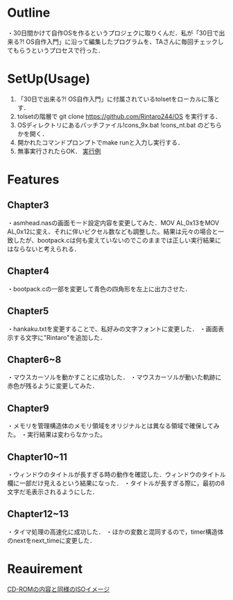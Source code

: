# Outline
・30日間かけて自作OSを作るというプロジェクに取りくんだ．私が「30日で出来る?! OS自作入門」に沿って編集したプログラムを、TAさんに毎回チェックしてもらうというプロセスで行った．

# SetUp(Usage)
1. 「30日で出来る?! OS自作入門」に付属されているtolsetをローカルに落とす．
2. tolsetの階層で git clone https://github.com/Rintaro244/OS を実行する．
3. OSディレクトリにあるバッチファイル!cons_9x.bat !cons_nt.bat のどちらかを開く．
4. 開かれたコマンドプロンプトでmake runと入力し実行する．
5. 無事実行されたらOK．
[実行例](./img/screenshot_README.png)

# Features
## Chapter3
・asmhead.nasの画面モード設定内容を変更してみた．MOV  AL,0x13をMOV  AL,0x12に変え、それに伴いピクセル数なども調整した。結果は元々の場合と一致したが、bootpack.cは何も変えていないのでこのままでは正しい実行結果にはならないと考えられる．
## Chapter4
・bootpack.cの一部を変更して青色の四角形を左上に出力させた．
## Chapter5
・hankaku.txtを変更することで、私好みの文字フォントに変更した．
・画面表示する文字に"Rintaro"を追加した．
## Chapter6~8
・マウスカーソルを動かすことに成功した．
・マウスカーソルが動いた軌跡に赤色が残るように変更してみた．
## Chapter9
・メモリを管理構造体のメモリ領域をオリジナルとは異なる領域で確保してみた。
・実行結果は変わらなかった。
## Chapter10~11
・ウィンドウのタイトルが長すぎる時の動作を確認した．ウィンドウのタイトル欄に一部だけ見えるという結果になった．
・タイトルが長すぎる際に，最初の8文字だ毛表示されるようにした．
## Chapter12~13
・タイマ処理の高速化に成功した．
・ほかの変数と混同するので，timer構造体のnextをnext_timeに変更した．

# Reauirement
[CD-ROMの内容と同様のISOイメージ](https://book.mynavi.jp/supportsite/detail/4839919844.html)
